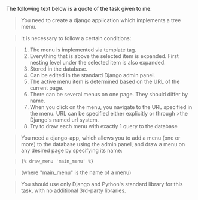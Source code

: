 The following text below is a quote of the task given to me:

>You need to create a django application which implements a tree menu.

>It is necessary to follow a certain conditions:

>1. The menu is implemented via template tag.
>2. Everything that is above the selected item is expanded. First nesting level under the selected item is also expanded.
>3. Stored in the database.
>4. Can be edited in the standard Django admin panel.
>5. The active menu item is determined based on the URL of the current page.
>6. There can be several menus on one page. They should differ by name.
>7. When you click on the menu, you navigate to the URL specified in the menu. URL can be specified either explicitly or through >the Django's named url system.
>8. Try to draw each menu with exactly 1 query to the database

>You need a django-app, which allows you to add a menu (one or more) to the database using the admin panel, and draw a menu on any desired page by specifying its name:

>`{% draw_menu 'main_menu' %}`

>(where "main_menu" is the name of a menu)

>You should use only Django and Python's standard library for this task, with no additional 3rd-party libraries.
